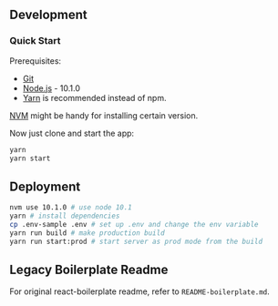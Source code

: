 ## Development

### Quick Start

Prerequisites:

* [Git](http://git-scm.com/book/en/v2/Getting-Started-Installing-Git)
* [Node.js](https://nodejs.org) - 10.1.0
* [Yarn](http://yarnpkg.com/) is recommended instead of npm.

[NVM](https://github.com/creationix/nvm) might be handy for installing certain version.

Now just clone and start the app:

```sh
yarn
yarn start
```

## Deployment

```sh
nvm use 10.1.0 # use node 10.1
yarn # install dependencies
cp .env-sample .env # set up .env and change the env variable
yarn run build # make production build
yarn run start:prod # start server as prod mode from the build
```

## Legacy Boilerplate Readme

For original react-boilerplate readme, refer to `README-boilerplate.md`.